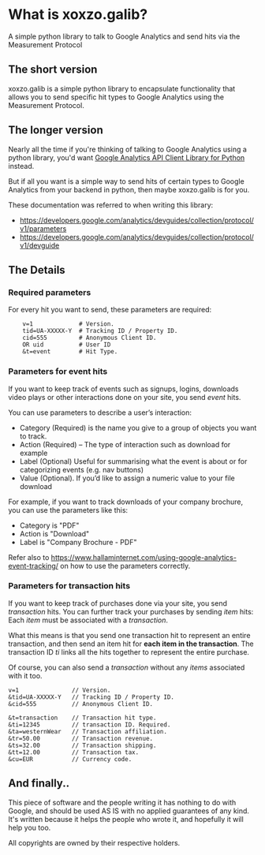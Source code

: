 # What is xoxzo.galib?
A simple python library to talk to Google Analytics and send hits via the Measurement Protocol

## The short version

xoxzo.galib is a simple python library to encapsulate functionality that allows you to
send specific hit types to Google Analytics using the Measurement Protocol.

## The longer version

Nearly all the time if you're thinking of talking to Google Analytics using a python library,
you'd want [Google Analytics API Client Library for Python](https://developers.google.com/api-client-library/python/apis/analytics/v3) instead.

But if all you want is a simple way to send hits of certain types to Google Analytics
from your backend in python, then maybe xoxzo.galib is for you.

These documentation was referred to when writing this library:

- https://developers.google.com/analytics/devguides/collection/protocol/v1/parameters
- https://developers.google.com/analytics/devguides/collection/protocol/v1/devguide

## The Details

### Required parameters

For every hit you want to send, these parameters are required:

```
    v=1             # Version.
    tid=UA-XXXXX-Y  # Tracking ID / Property ID.
    cid=555         # Anonymous Client ID.
    OR uid          # User ID
    &t=event        # Hit Type.
```

### Parameters for event hits

If you want to keep track of events such as signups, logins, downloads video plays or other
interactions done on your site, you send _event_ hits.

You can use parameters to describe a user’s interaction:

- Category (Required) is the name you give to a group of objects you want to track.
- Action (Required) – The type of interaction such as download for example
- Label (Optional) Useful for summarising what the event is about or for categorizing events (e.g. nav buttons)
- Value (Optional). If you’d like to assign a numeric value to your file download

For example, if you want to track downloads of your company brochure, you can use the parameters
like this:

- Category is "PDF"
- Action is "Download"
- Label is "Company Brochure - PDF"

Refer also to https://www.hallaminternet.com/using-google-analytics-event-tracking/ on how to use
the parameters correctly.

### Parameters for transaction hits

If you want to keep track of purchases done via your site, you send _transaction_ hits.
You can further track your purchases by sending _item_ hits: Each _item_ must be associated
with a _transaction_.

What this means is that you send one transaction hit to represent an entire transaction, 
and then send an item hit for **each item in the transaction**. The transaction ID *ti* links
all the hits together to represent the entire purchase.

Of course, you can also send a _transaction_ without any _items_ associated with it too.

```
v=1               // Version.
&tid=UA-XXXXX-Y   // Tracking ID / Property ID.
&cid=555          // Anonymous Client ID.

&t=transaction    // Transaction hit type.
&ti=12345         // transaction ID. Required.
&ta=westernWear   // Transaction affiliation.
&tr=50.00         // Transaction revenue.
&ts=32.00         // Transaction shipping.
&tt=12.00         // Transaction tax.
&cu=EUR           // Currency code.
```

## And finally.. 

This piece of software and the people writing it has nothing to do with Google, and should
be used AS IS with no applied guarantees of any kind. It's written because it helps the people
who wrote it, and hopefully it will help you too.

All copyrights are owned by their respective holders.

